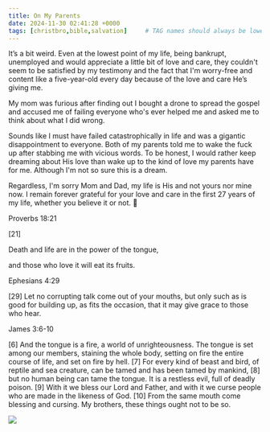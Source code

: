 ```yaml
---
title: On My Parents
date: 2024-11-30 02:41:28 +0000
tags: [christbro,bible,salvation]     # TAG names should always be lowercase
---
```


It’s a bit weird. Even at the lowest point of my life, being bankrupt, unemployed and would appreciate a little bit of love and care, they couldn't seem to be satisfied by my testimony and the fact that I'm worry-free and content like a five-year-old every day because of the love and care He’s giving me.

My mom was furious after finding out I bought a drone to spread the gospel and accused me of failing everyone who's ever helped me and asked me to think about what I did wrong.

Sounds like I must have failed catastrophically in life and was a gigantic disappointment to everyone. Both of my parents told me to wake the fuck up after stabbing me with vicious words. To be honest, I would rather keep dreaming about His love than wake up to the kind of love my parents have for me. Although I'm not so sure this is a dream.

Regardless, I'm sorry Mom and Dad, my life is His and not yours nor mine now. I remain forever grateful for your love and care in the first 27 years of my life, whether you believe it or not. 🙏

Proverbs 18:21

[21] 

Death and life are in the power of the tongue,

and those who love it will eat its fruits.

Ephesians 4:29

[29] Let no corrupting talk come out of your mouths, but only such as is good for building up, as fits the occasion, that it may give grace to those who hear.

James 3:6-10

[6] And the tongue is a fire, a world of unrighteousness. The tongue is set among our members, staining the whole body, setting on fire the entire course of life, and set on fire by hell. [7] For every kind of beast and bird, of reptile and sea creature, can be tamed and has been tamed by mankind, [8] but no human being can tame the tongue. It is a restless evil, full of deadly poison. [9] With it we bless our Lord and Father, and with it we curse people who are made in the likeness of God. [10] From the same mouth come blessing and cursing. My brothers, these things ought not to be so.

![](/200fc49633cfd33bae252fa7e7adbc36.jpeg)